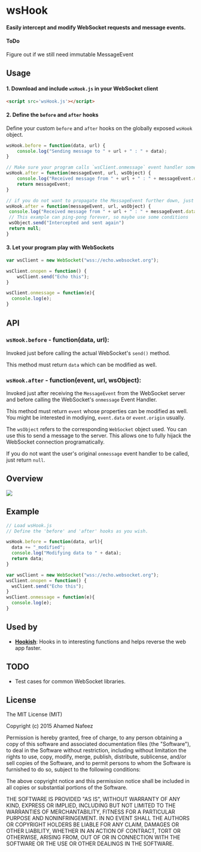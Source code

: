 # wsHook
#### Easily intercept and modify WebSocket requests and message events.


#### ToDo
Figure out if we still need immutable MessageEvent

## Usage

#### 1. Download and include `wsHook.js` in your WebSocket client

```html
<script src='wsHook.js'></script>
```

#### 2. Define the `before` and `after` hooks
Define your custom `before` and `after` hooks on the globally exposed `wsHook` object.

```javascript
wsHook.before = function(data, url) {
    console.log("Sending message to " + url + " : " + data);
}

// Make sure your program calls `wsClient.onmessage` event handler somewhere.
wsHook.after = function(messageEvent, url, wsObject) {
    console.log("Received message from " + url + " : " + messageEvent.data);
    return messageEvent;
}

// if you do not want to propagate the MessageEvent further down, just return null
wsHook.after = function(messageEvent, url, wsObject) {
 console.log("Received message from " + url + " : " + messageEvent.data);
 // This example can ping-pong forever, so maybe use some conditions
 wsObject.send("Intercepted and sent again")
 return null;
}

```

#### 3. Let your program play with WebSockets
```javascript
var wsClient = new WebSocket("wss://echo.websocket.org");

wsClient.onopen = function() {
    wsClient.send("Echo this");
}

wsClient.onmessage = function(e){
  console.log(e);
}
```
## API
### `wsHook.before` - function(data, url):
Invoked just before calling the actual WebSocket's `send()` method.

This method must return `data` which can be modified as well.

### `wsHook.after` - function(event, url, wsObject):
Invoked just after receiving the `MessageEvent` from the WebSocket server and before calling the WebSocket's `onmessage` Event Handler.

This method must return `event` whose properties can be modified as well. You might be interested in modiying, `event.data` or `event.origin` usually.

The `wsObject` refers to the corresponding `WebSocket` object used. You can use this to send a message to the server. This allows one to fully hijack the WebSocket connection programatically. 

If you do not want the user's original `onmessage` event handler to be called, just return `null`.


## Overview
<img src="http://skepticfx.com/imgs/wshook.png">

## Example

```javascript
// Load wsHook.js
// Define the 'before' and 'after' hooks as you wish.

wsHook.before = function(data, url){
  data += "_modified";
  console.log("Modifying data to " + data);
  return data;
}

var wsClient = new WebSocket("wss://echo.websocket.org");
wsClient.onopen = function() {
  wsClient.send("Echo this");
}
wsClient.onmessage = function(e){
  console.log(e);
}

```

## Used by

* [**Hookish**](https://github.com/skepticfx/hookish): Hooks in to interesting functions and helps reverse the web app faster.

## TODO

* Test cases for common WebSocket libraries.

## License

The MIT License (MIT)

Copyright (c) 2015 Ahamed Nafeez

Permission is hereby granted, free of charge, to any person obtaining a copy
of this software and associated documentation files (the "Software"), to deal
in the Software without restriction, including without limitation the rights
to use, copy, modify, merge, publish, distribute, sublicense, and/or sell
copies of the Software, and to permit persons to whom the Software is
furnished to do so, subject to the following conditions:

The above copyright notice and this permission notice shall be included in all
copies or substantial portions of the Software.

THE SOFTWARE IS PROVIDED "AS IS", WITHOUT WARRANTY OF ANY KIND, EXPRESS OR
IMPLIED, INCLUDING BUT NOT LIMITED TO THE WARRANTIES OF MERCHANTABILITY,
FITNESS FOR A PARTICULAR PURPOSE AND NONINFRINGEMENT. IN NO EVENT SHALL THE
AUTHORS OR COPYRIGHT HOLDERS BE LIABLE FOR ANY CLAIM, DAMAGES OR OTHER
LIABILITY, WHETHER IN AN ACTION OF CONTRACT, TORT OR OTHERWISE, ARISING FROM,
OUT OF OR IN CONNECTION WITH THE SOFTWARE OR THE USE OR OTHER DEALINGS IN THE
SOFTWARE.
